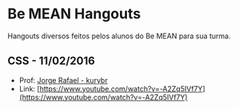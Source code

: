 # Be MEAN Hangouts

Hangouts diversos feitos pelos alunos do Be MEAN para sua turma. 


## CSS - 11/02/2016

- Prof: [Jorge Rafael - kurybr](https://github.com/kurybr)
- Link: [https://www.youtube.com/watch?v=-A2Zq5IVf7Y](https://www.youtube.com/watch?v=-A2Zq5IVf7Y)


